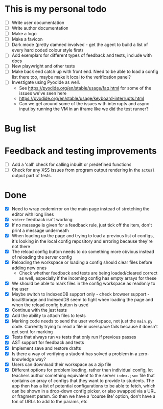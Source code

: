 # This is my personal todo
- [ ] Write user documentation
- [ ] Write author documentation
- [ ] Make a logo
- [ ] Make a favicon
- [ ] Dark mode (pretty damned involved - get the agent to build a list of every hard coded colour style first)
- [ ] Add exemplars for different types of feedback and tests, include with docs
- [ ] New playwright and other tests
- [ ] Make back end catch up with front end. Need to be able to load a config list there too, maybe make it local to the verification panel?
- [ ] Investigate using Pyodide as well.
  - See https://pyodide.org/en/stable/usage/faq.html for some of the issues we've seen here
  - https://pyodide.org/en/stable/usage/keyboard-interrupts.html
  - Can we get around some of the issues with interrupts and async input by running the VM in an iframe like we did the test runner?

# Bug list

# Feedback and testing improvements
- [ ] Add a 'call' check for calling inbuilt or predefined functions
- [ ] Check for any XSS issues from program output rendering in the `actual` output part of tests.

# Done
- [x] Need to wrap codemirror on the main page instead of stretching the editor with long lines
- [x] `stderr` feedback isn't working
- [x] If no message is given for a feedback rule, just tick off the item, don't print a message underneath
- [x] When loading up the page and trying to load a previous list of configs, it's looking in the local config repository and erroring because they're not there
- [x] The reload config button needs to do something more obvious instead of reloading the server config
- [x] Reloading the workspace or loading a config should clear files before adding new ones
    - Check whether feedback and tests are being loaded/cleared correct as well, especially if the incoming config has empty arrays for these
- [x] We should be able to mark files in the config workspace as readonly to the user
- [x] Maybe switch to IndexedDB support only - check browser support - localStorage and IndexedDB seem to fight when loading the page and when the reload config button is used
- [x] Continue with the jest tests
- [x] Add the ability to attach files to tests
- [x] Marking code needs to send the user workspace, not just the `main.py` code. Currently trying to read a file in userspace fails because it doesn't get sent for marking
- [x] Tests that always run vs tests that only run if previous passes
- [x] AST support for feedback and tests
- [x] Implement save and restore drafts
- [x] Is there a way of verifying a student has solved a problem in a zero-knowledge way?
- [x] Users can download their workspace as a zip file
- [x] Different options for problem loading, rather than individual config, let teachers author something equivalent to the server `index.json` file that contains an array of configs that they want to provide to students. The app then has a list of potential configurations to be able to fetch, which can be shown in a drop-down config picker, or also swapped via a URL or fragment param. So then we have a 'course lite' option, don't have a ton of URLs to add to the params, etc